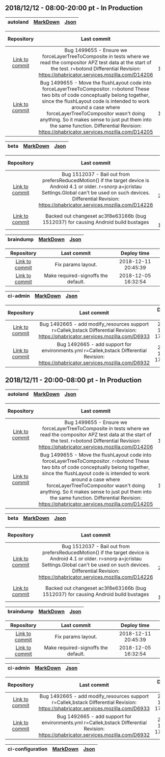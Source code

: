 ## 2018/12/12 - 08:00-20:00 pt - In Production 

|	autoland	|	[MarkDown](https://github.com/Akhliskun/firefox-infra-changelog/blob/master/hg_files/autoland.md)	|	[Json](https://github.com/Akhliskun/firefox-infra-changelog/blob/master/hg_files/autoland.json)	| 
|:----------------:|:-------------------------------------:|:---------------------------------:| 
 
|      Repository      |                   Last commit               |    Deploy time       | 
|:--------------------:|:-------------------------------------------:|:--------------------:| 
|[Link to commit](https://hg.mozilla.org/integration/autoland/pushloghtml?changeset=ff5e6ef2f756)|Bug 1499655 - Ensure we forceLayerTreeToComposite in tests where we read the compositor APZ test data at the start of the test. r=botond  Differential Revision: https://phabricator.services.mozilla.com/D14206|2018-12-13 12:23:58|
|[Link to commit](https://hg.mozilla.org/integration/autoland/pushloghtml?changeset=14a53c3f5f7f)|Bug 1499655 - Move the flushLayout code into forceLayerTreeToCompositor. r=botond  These two bits of code conceptually belong together, since the flushLayout code is intended to work around a case where forceLayerTreeToCompositor wasn't doing anything. So it makes sense to just put them into the same function.  Differential Revision: https://phabricator.services.mozilla.com/D14205|2018-12-13 12:24:08|

|	beta	|	[MarkDown](https://github.com/Akhliskun/firefox-infra-changelog/blob/master/hg_files/beta.md)	|	[Json](https://github.com/Akhliskun/firefox-infra-changelog/blob/master/hg_files/beta.json)	| 
|:----------------:|:-------------------------------------:|:---------------------------------:| 
 
|      Repository      |                   Last commit               |    Deploy time       | 
|:--------------------:|:-------------------------------------------:|:--------------------:| 
|[Link to commit](https://hg.mozilla.org/releases/mozilla-beta/pushloghtml?changeset=022e5d97749f)|Bug 1512037 - Bail out from prefersReducedMotion() if the target device is Android 4.1 or older. r=snorp a=jcristau  Settings.Global can't be used on such devices.  Differential Revision: https://phabricator.services.mozilla.com/D14226|2018-12-11 23:38:26|
|[Link to commit](https://hg.mozilla.org/releases/mozilla-beta/pushloghtml?changeset=b0e263db0edf)|Backed out changeset ac3f8e63166b (bug 1512037) for causing Android build bustages|2018-12-12 19:12:55|

|	braindump	|	[MarkDown](https://github.com/Akhliskun/firefox-infra-changelog/blob/master/hg_files/braindump.md)	|	[Json](https://github.com/Akhliskun/firefox-infra-changelog/blob/master/hg_files/braindump.json)	| 
|:----------------:|:-------------------------------------:|:---------------------------------:| 
 
|      Repository      |                   Last commit               |    Deploy time       | 
|:--------------------:|:-------------------------------------------:|:--------------------:| 
|[Link to commit](https://hg.mozilla.org/build/braindump/pushloghtml?changeset=535d3728de73)|Fix params layout.|2018-12-11 20:45:39|
|[Link to commit](https://hg.mozilla.org/build/braindump/pushloghtml?changeset=c4919d73df5a)|Make required-signoffs the default.|2018-12-05 16:32:54|

|	ci-admin	|	[MarkDown](https://github.com/Akhliskun/firefox-infra-changelog/blob/master/hg_files/ci-admin.md)	|	[Json](https://github.com/Akhliskun/firefox-infra-changelog/blob/master/hg_files/ci-admin.json)	| 
|:----------------:|:-------------------------------------:|:---------------------------------:| 
 
|      Repository      |                   Last commit               |    Deploy time       | 
|:--------------------:|:-------------------------------------------:|:--------------------:| 
|[Link to commit](https://hg.mozilla.org/build/ci-admin/pushloghtml?changeset=99d859a7a655)|Bug 1492665 - add modify_resources support r=Callek,bstack  Differential Revision: https://phabricator.services.mozilla.com/D6933|2018-10-22 17:52:14|
|[Link to commit](https://hg.mozilla.org/build/ci-admin/pushloghtml?changeset=241f75b5d808)|Bug 1492665 - add support for environments.yml r=Callek,bstack  Differential Revision: https://phabricator.services.mozilla.com/D6932|2018-10-22 17:52:13|

## 2018/12/11 - 20:00-08:00 pt - In Production

|	autoland	|	[MarkDown](https://github.com/Akhliskun/firefox-infra-changelog/blob/master/hg_files/autoland.md)	|	[Json](https://github.com/Akhliskun/firefox-infra-changelog/blob/master/hg_files/autoland.json)	| 
|:----------------:|:-------------------------------------:|:---------------------------------:| 
 
|      Repository      |                   Last commit               |    Deploy time       | 
|:--------------------:|:-------------------------------------------:|:--------------------:| 
|[Link to commit](https://hg.mozilla.org/integration/autoland/pushloghtml?changeset=ff5e6ef2f756)|Bug 1499655 - Ensure we forceLayerTreeToComposite in tests where we read the compositor APZ test data at the start of the test. r=botond  Differential Revision: https://phabricator.services.mozilla.com/D14206|2018-12-13 12:23:58|
|[Link to commit](https://hg.mozilla.org/integration/autoland/pushloghtml?changeset=14a53c3f5f7f)|Bug 1499655 - Move the flushLayout code into forceLayerTreeToCompositor. r=botond  These two bits of code conceptually belong together, since the flushLayout code is intended to work around a case where forceLayerTreeToCompositor wasn't doing anything. So it makes sense to just put them into the same function.  Differential Revision: https://phabricator.services.mozilla.com/D14205|2018-12-13 12:24:08|

|	beta	|	[MarkDown](https://github.com/Akhliskun/firefox-infra-changelog/blob/master/hg_files/beta.md)	|	[Json](https://github.com/Akhliskun/firefox-infra-changelog/blob/master/hg_files/beta.json)	| 
|:----------------:|:-------------------------------------:|:---------------------------------:| 
 
|      Repository      |                   Last commit               |    Deploy time       | 
|:--------------------:|:-------------------------------------------:|:--------------------:| 
|[Link to commit](https://hg.mozilla.org/releases/mozilla-beta/pushloghtml?changeset=022e5d97749f)|Bug 1512037 - Bail out from prefersReducedMotion() if the target device is Android 4.1 or older. r=snorp a=jcristau  Settings.Global can't be used on such devices.  Differential Revision: https://phabricator.services.mozilla.com/D14226|2018-12-11 23:38:26|
|[Link to commit](https://hg.mozilla.org/releases/mozilla-beta/pushloghtml?changeset=b0e263db0edf)|Backed out changeset ac3f8e63166b (bug 1512037) for causing Android build bustages|2018-12-12 19:12:55|

|	braindump	|	[MarkDown](https://github.com/Akhliskun/firefox-infra-changelog/blob/master/hg_files/braindump.md)	|	[Json](https://github.com/Akhliskun/firefox-infra-changelog/blob/master/hg_files/braindump.json)	| 
|:----------------:|:-------------------------------------:|:---------------------------------:| 
 
|      Repository      |                   Last commit               |    Deploy time       | 
|:--------------------:|:-------------------------------------------:|:--------------------:| 
|[Link to commit](https://hg.mozilla.org/build/braindump/pushloghtml?changeset=535d3728de73)|Fix params layout.|2018-12-11 20:45:39|
|[Link to commit](https://hg.mozilla.org/build/braindump/pushloghtml?changeset=c4919d73df5a)|Make required-signoffs the default.|2018-12-05 16:32:54|

|	ci-admin	|	[MarkDown](https://github.com/Akhliskun/firefox-infra-changelog/blob/master/hg_files/ci-admin.md)	|	[Json](https://github.com/Akhliskun/firefox-infra-changelog/blob/master/hg_files/ci-admin.json)	| 
|:----------------:|:-------------------------------------:|:---------------------------------:| 
 
|      Repository      |                   Last commit               |    Deploy time       | 
|:--------------------:|:-------------------------------------------:|:--------------------:| 
|[Link to commit](https://hg.mozilla.org/build/ci-admin/pushloghtml?changeset=99d859a7a655)|Bug 1492665 - add modify_resources support r=Callek,bstack  Differential Revision: https://phabricator.services.mozilla.com/D6933|2018-10-22 17:52:14|
|[Link to commit](https://hg.mozilla.org/build/ci-admin/pushloghtml?changeset=241f75b5d808)|Bug 1492665 - add support for environments.yml r=Callek,bstack  Differential Revision: https://phabricator.services.mozilla.com/D6932|2018-10-22 17:52:13|

|	ci-configuration	|	[MarkDown](https://github.com/Akhliskun/firefox-infra-changelog/blob/master/hg_files/ci-configuration.md)	|	[Json](https://github.com/Akhliskun/firefox-infra-changelog/blob/master/hg_files/ci-configuration.json)	| 
|:----------------:|:-------------------------------------:|:---------------------------------:| 
 
 
